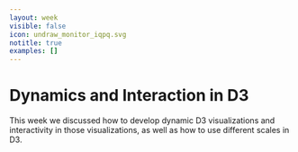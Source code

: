 ```yaml
---
layout: week
visible: false
icon: undraw_monitor_iqpq.svg
notitle: true
examples: []
---
```


# Dynamics and Interaction in D3

This week we discussed how to develop dynamic D3 visualizations and
interactivity in those visualizations, as well as how to use different scales
in D3.
